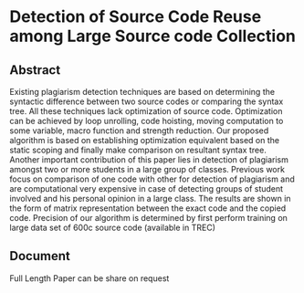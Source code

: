 # Detection of Source Code Reuse among Large Source code Collection

## Abstract
Existing plagiarism detection techniques are based on determining the syntactic difference between two source codes or comparing the syntax tree. All these techniques lack optimization of source code. Optimization can be achieved by loop unrolling, code hoisting, moving computation to some variable, macro function and strength reduction. Our proposed algorithm is based on establishing optimization equivalent based on the static scoping and finally make comparison on resultant syntax tree. Another important contribution of this paper lies in detection of plagiarism amongst two or more students in a large group of classes. Previous work focus on comparison of one code with other for detection of plagiarism and are computational very expensive in case of detecting groups of student involved and his personal opinion in a large class. The results are shown in the form of matrix representation between the exact code and the copied code. Precision of our algorithm is determined by first perform training on large data set of 600c source code (available in TREC) 

## Document
Full Length Paper can be share on request
